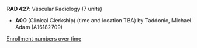 **RAD 427**: Vascular Radiology (7 units)

- **A00** (Clinical Clerkship) (time and location TBA) by Taddonio, Michael Adam (A16182709)

[Enrollment numbers over time](./RAD427.tsv)
